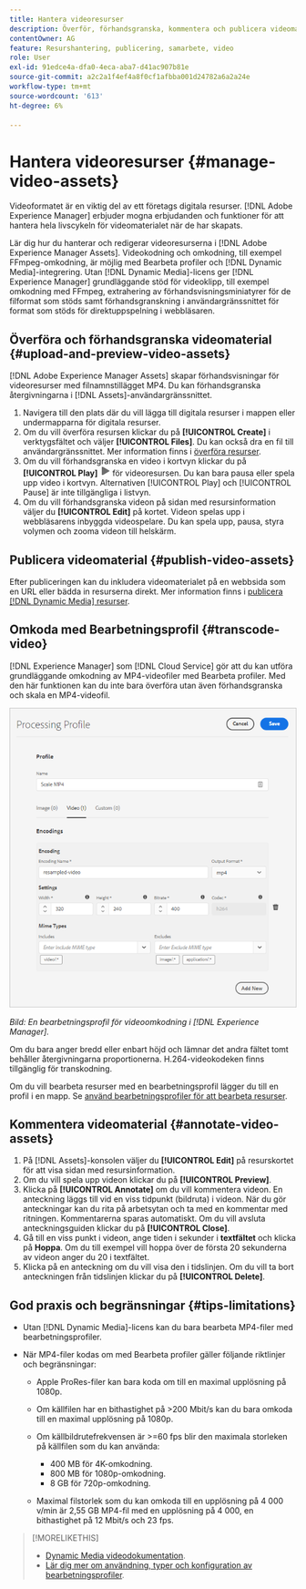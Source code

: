 ```yaml
---
title: Hantera videoresurser
description: Överför, förhandsgranska, kommentera och publicera videomaterial i [!DNL Adobe Experience Manager].
contentOwner: AG
feature: Resurshantering, publicering, samarbete, video
role: User
exl-id: 91edce4a-dfa0-4eca-aba7-d41ac907b81e
source-git-commit: a2c2a1f4ef4a8f0cf1afbba001d24782a6a2a24e
workflow-type: tm+mt
source-wordcount: '613'
ht-degree: 6%

---
```


# Hantera videoresurser {#manage-video-assets}

Videoformatet är en viktig del av ett företags digitala resurser. [!DNL Adobe Experience Manager] erbjuder mogna erbjudanden och funktioner för att hantera hela livscykeln för videomaterialet när de har skapats.

Lär dig hur du hanterar och redigerar videoresurserna i [!DNL Adobe Experience Manager Assets]. Videokodning och omkodning, till exempel FFmpeg-omkodning, är möjlig med Bearbeta profiler och [!DNL Dynamic Media]-integrering. Utan [!DNL Dynamic Media]-licens ger [!DNL Experience Manager] grundläggande stöd för videoklipp, till exempel omkodning med FFmpeg, extrahering av förhandsvisningsminiatyrer för de filformat som stöds samt förhandsgranskning i användargränssnittet för format som stöds för direktuppspelning i webbläsaren.

## Överföra och förhandsgranska videomaterial {#upload-and-preview-video-assets}

[!DNL Adobe Experience Manager Assets] skapar förhandsvisningar för videoresurser med filnamnstillägget MP4. Du kan förhandsgranska återgivningarna i [!DNL Assets]-användargränssnittet.

1. Navigera till den plats där du vill lägga till digitala resurser i mappen eller undermapparna för digitala resurser.
1. Om du vill överföra resursen klickar du på **[!UICONTROL Create]** i verktygsfältet och väljer **[!UICONTROL Files]**. Du kan också dra en fil till användargränssnittet. Mer information finns i [överföra resurser](manage-digital-assets.md#uploading-assets).
1. Om du vill förhandsgranska en video i kortvyn klickar du på **[!UICONTROL Play]** ![uppspelningsalternativet](assets/do-not-localize/play.png) för videoresursen. Du kan bara pausa eller spela upp video i kortvyn. Alternativen [!UICONTROL Play] och [!UICONTROL Pause] är inte tillgängliga i listvyn.
1. Om du vill förhandsgranska videon på sidan med resursinformation väljer du **[!UICONTROL Edit]** på kortet. Videon spelas upp i webbläsarens inbyggda videospelare. Du kan spela upp, pausa, styra volymen och zooma videon till helskärm.

## Publicera videomaterial {#publish-video-assets}

Efter publiceringen kan du inkludera videomaterialet på en webbsida som en URL eller bädda in resurserna direkt. Mer information finns i [publicera [!DNL Dynamic Media] resurser](/help/assets/dynamic-media/publishing-dynamicmedia-assets.md).

## Omkoda med Bearbetningsprofil {#transcode-video}

[!DNL Experience Manager] som  [!DNL Cloud Service] gör att du kan utföra grundläggande omkodning av MP4-videofiler med Bearbeta profiler. Med den här funktionen kan du inte bara överföra utan även förhandsgranska och skala en MP4-videofil.

![Skapa bearbetningsprofil för videoomkodning i  [!DNL Experience Manager]](assets/video-processing-profile-for-mp4.png)

*Bild: En bearbetningsprofil för videoomkodning i  [!DNL Experience Manager].*

Om du bara anger bredd eller enbart höjd och lämnar det andra fältet tomt behåller återgivningarna proportionerna. H.264-videokodeken finns tillgänglig för transkodning.

Om du vill bearbeta resurser med en bearbetningsprofil lägger du till en profil i en mapp. Se [använd bearbetningsprofiler för att bearbeta resurser](/help/assets/asset-microservices-configure-and-use.md#use-profiles).

## Kommentera videomaterial {#annotate-video-assets}

1. På [!DNL Assets]-konsolen väljer du **[!UICONTROL Edit]** på resurskortet för att visa sidan med resursinformation.
1. Om du vill spela upp videon klickar du på **[!UICONTROL Preview]**.
1. Klicka på **[!UICONTROL Annotate]** om du vill kommentera videon. En anteckning läggs till vid en viss tidpunkt (bildruta) i videon. När du gör anteckningar kan du rita på arbetsytan och ta med en kommentar med ritningen. Kommentarerna sparas automatiskt. Om du vill avsluta anteckningsguiden klickar du på **[!UICONTROL Close]**.
1. Gå till en viss punkt i videon, ange tiden i sekunder i **textfältet** och klicka på **Hoppa**. Om du till exempel vill hoppa över de första 20 sekunderna av videon anger du 20 i textfältet.
1. Klicka på en anteckning om du vill visa den i tidslinjen. Om du vill ta bort anteckningen från tidslinjen klickar du på **[!UICONTROL Delete]**.

## God praxis och begränsningar {#tips-limitations}

* Utan [!DNL Dynamic Media]-licens kan du bara bearbeta MP4-filer med bearbetningsprofiler.
* När MP4-filer kodas om med Bearbeta profiler gäller följande riktlinjer och begränsningar:

   * Apple ProRes-filer kan bara koda om till en maximal upplösning på 1080p.
   * Om källfilen har en bithastighet på >200 Mbit/s kan du bara omkoda till en maximal upplösning på 1080p.
   * Om källbildrutefrekvensen är >=60 fps blir den maximala storleken på källfilen som du kan använda:

      * 400 MB för 4K-omkodning.
      * 800 MB för 1080p-omkodning.
      * 8 GB för 720p-omkodning.
   * Maximal filstorlek som du kan omkoda till en upplösning på 4 000 v/min är 2,55 GB MP4-fil med en upplösning på 4 000, en bithastighet på 12 Mbit/s och 23 fps.


>[!MORELIKETHIS]
>
>* [Dynamic Media videodokumentation](/help/assets/dynamic-media/video.md).
>* [Lär dig mer om användning, typer och konfiguration av bearbetningsprofiler](/help/assets/asset-microservices-configure-and-use.md).

